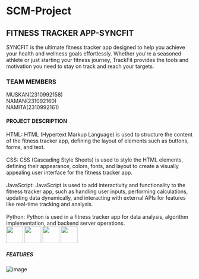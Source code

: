 # SCM-Project
## FITNESS TRACKER APP-SYNCFIT
SYNCFIT is the ultimate fitness tracker app designed to help you achieve your health and wellness goals effortlessly. Whether you're a seasoned athlete or just starting your fitness journey, TrackFit provides the tools and motivation you need to stay on track and reach your targets.

### TEAM MEMBERS
MUSKAN(2310992158)
<br>
NAMAN(231092160)
<br>
NAMITA(2310992161)
<br>

#### PROJECT DESCRIPTION
HTML: HTML (Hypertext Markup Language) is used to structure the content of the fitness tracker app, defining the layout of elements such as buttons, forms, and text.
<br>
<br>
CSS: CSS (Cascading Style Sheets) is used to style the HTML elements, defining their appearance, colors, fonts, and layout to create a visually appealing user interface for the fitness tracker app.
<br>
<br>
JavaScript: JavaScript is used to add interactivity and functionality to the fitness tracker app, such as handling user inputs, performing calculations, updating data dynamically, and interacting with external 
APIs for features like real-time tracking and analysis.
<br>
<br>
Python: Python is used in a fitness tracker app for data analysis, algorithm implementation, and backend server operations.
<br>
<img src="https://upload.wikimedia.org/wikipedia/commons/6/61/HTML5_logo_and_wordmark.svg" width="45" height="45"/>
<img src="https://en.wikipedia.org/wiki/CSS#/media/File:CSS3_logo_and_wordmark.svg" width="45" height="45"/>
<img src="https://static.javatpoint.com/images/javascript/javascript_logo.png" width="45" height="45"/>
<img src="https://en.wikipedia.org/wiki/Python_(programming_language)#/media/File:Python-logo-notext.svg" width="45" height="45"/>



##### FEATURES


![image](https://github.com/naman0403/SCM-Project/assets/156660444/888e71f6-ddd6-4b7d-be50-501e587fd324)





